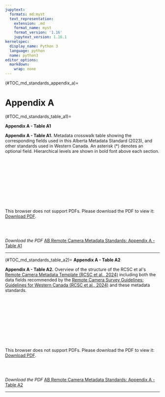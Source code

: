 ```yaml
---
jupytext:
  formats: md:myst
  text_representation:
    extension: .md
    format_name: myst
    format_version: '1.16'
    jupytext_version: 1.16.1
kernelspec:
  display_name: Python 3
  language: python
  name: python3
editor_options: 
  markdown: 
    wrap: none
---
```

(#TOC_md_standards_appendix_a)=
# Appendix A

(#TOC_md_standards_table_a1)=

**Appendix A - Table A1**

**Appendix A - Table A1.** Metadata crosswalk table showing the corresponding fields used in this Alberta Metadata Standard (2023), and other standards used in Western Canada. An asterisk (\*) denotes an optional field. Hierarchical levels are shown in bold font above each section.  

<object data="https://ab-rcsc.github.io/RCSC-WildCAM_Remote-Camera-Survey-Guidelines-and-Metadata-Standards/_downloads/1bd3da848f9c4217d0a3be28e898a65d/Md_Standards_Appendix-A-Table-A1_v3.pdf" type="application/pdf" width="1120px" height="880px">
    <embed src="https://ab-rcsc.github.io/RCSC-WildCAM_Remote-Camera-Survey-Guidelines-and-Metadata-Standards/_downloads/1bd3da848f9c4217d0a3be28e898a65d/Md_Standards_Appendix-A-Table-A1_v3.pdf">
        <p>This browser does not support PDFs. Please download the PDF to view it: <a href="https://ab-rcsc.github.io/RCSC-WildCAM_Remote-Camera-Survey-Guidelines-and-Metadata-Standards/_downloads/1bd3da848f9c4217d0a3be28e898a65d/Md_Standards_Appendix-A-Table-A1_v3.pdf">Download PDF</a>.</p>
    </embed>
</object>  
<br/><br/>

*Download the PDF*
[AB Remote Camera Metadata Standards: Appendix A - Table A1](./tables/Md_Standards_Appendix-A-Table-A1_v3.pdf)

***  

(#TOC_md_standards_table_a2)=
**Appendix A - Table A2**

**Appendix A - Table A2.** Overview of the structure of the RCSC et al's [Remote Camera Metadata Template (RCSC et al., 2024)](/index.md#FILES_md_standards_metadata_template) including both the data fields recommended by the [Remote Camera Survey Guidelines: Guidelines for Western Canada (RCSC et al., 2024)](/1_survey-guidelines/1_0.1_Citation-and-Info.md#TOC_surv_guidelines_remote_cam_survey_guidelines) and these metadata standards.


<object data="https://ab-rcsc.github.io/RCSC-WildCAM_Remote-Camera-Survey-Guidelines-and-Metadata-Standards/_downloads/f490197f5fadcf9b5df07bcd6504869b/Md_Standards_Appendix-A-Table-A2_v3.pdf" type="application/pdf" width="1120px" height="880px">
    <embed src="https://ab-rcsc.github.io/RCSC-WildCAM_Remote-Camera-Survey-Guidelines-and-Metadata-Standards/_downloads/f490197f5fadcf9b5df07bcd6504869b/Md_Standards_Appendix-A-Table-A2_v3.pdf">
        <p>This browser does not support PDFs. Please download the PDF to view it: <a href="https://ab-rcsc.github.io/RCSC-WildCAM_Remote-Camera-Survey-Guidelines-and-Metadata-Standards/_downloads/f490197f5fadcf9b5df07bcd6504869b/Md_Standards_Appendix-A-Table-A2_v3.pdf">Download PDF</a>.</p>
    </embed>
</object>  
<br/><br/>

*Download the PDF*
[AB Remote Camera Metadata Standards: Appendix A - Table A2](./tables/Md_Standards_Appendix-A-Table-A2_v3.pdf)

***  
